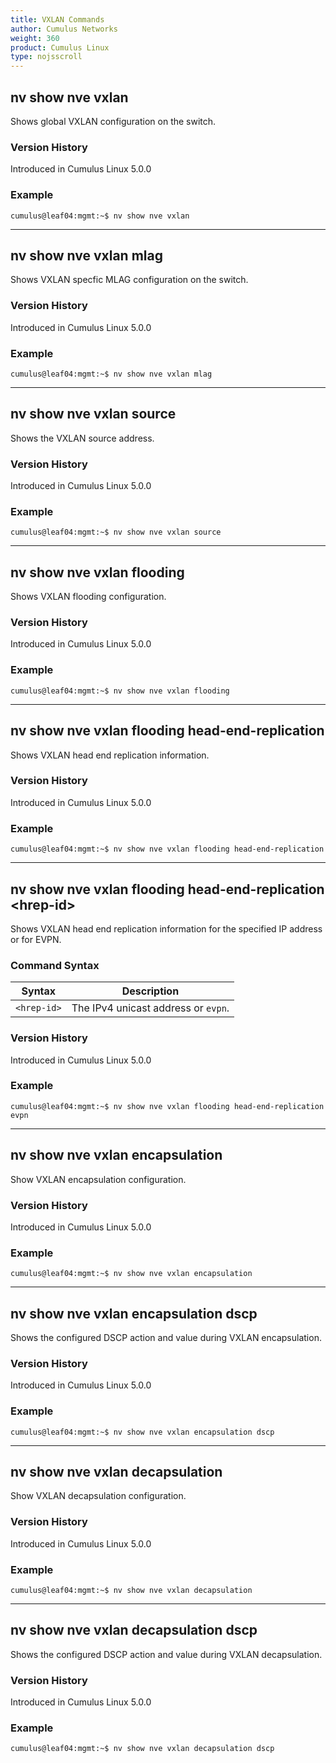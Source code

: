 ```yaml
---
title: VXLAN Commands
author: Cumulus Networks
weight: 360
product: Cumulus Linux
type: nojsscroll
---
```

## nv show nve vxlan

Shows global VXLAN configuration on the switch.

### Version History

Introduced in Cumulus Linux 5.0.0

### Example

```
cumulus@leaf04:mgmt:~$ nv show nve vxlan
```

- - -

## nv show nve vxlan mlag

Shows VXLAN specfic MLAG configuration on the switch.

### Version History

Introduced in Cumulus Linux 5.0.0

### Example

```
cumulus@leaf04:mgmt:~$ nv show nve vxlan mlag
```

- - -

## nv show nve vxlan source

Shows the VXLAN source address.

### Version History

Introduced in Cumulus Linux 5.0.0

### Example

```
cumulus@leaf04:mgmt:~$ nv show nve vxlan source
```

- - -

## nv show nve vxlan flooding

Shows VXLAN flooding configuration.

### Version History

Introduced in Cumulus Linux 5.0.0

### Example

```
cumulus@leaf04:mgmt:~$ nv show nve vxlan flooding
```

- - -

## nv show nve vxlan flooding head-end-replication

Shows VXLAN head end replication information.

### Version History

Introduced in Cumulus Linux 5.0.0

### Example

```
cumulus@leaf04:mgmt:~$ nv show nve vxlan flooding head-end-replication
```

- - -

## nv show nve vxlan flooding head-end-replication \<hrep-id\>

Shows VXLAN head end replication information for the specified IP address or for EVPN.

### Command Syntax

| Syntax |  Description   |
| --------- | -------------- |
| `<hrep-id>` | The IPv4 unicast address or `evpn`. |

### Version History

Introduced in Cumulus Linux 5.0.0

### Example

```
cumulus@leaf04:mgmt:~$ nv show nve vxlan flooding head-end-replication evpn
```

- - -

## nv show nve vxlan encapsulation

Show VXLAN encapsulation configuration.

### Version History

Introduced in Cumulus Linux 5.0.0

### Example

```
cumulus@leaf04:mgmt:~$ nv show nve vxlan encapsulation
```

- - -

## nv show nve vxlan encapsulation dscp

Shows the configured DSCP action and value during VXLAN encapsulation.

### Version History

Introduced in Cumulus Linux 5.0.0

### Example

```
cumulus@leaf04:mgmt:~$ nv show nve vxlan encapsulation dscp
```

- - -

## nv show nve vxlan decapsulation

Show VXLAN decapsulation configuration.

### Version History

Introduced in Cumulus Linux 5.0.0

### Example

```
cumulus@leaf04:mgmt:~$ nv show nve vxlan decapsulation
```

- - -

## nv show nve vxlan decapsulation dscp

Shows the configured DSCP action and value during VXLAN decapsulation.

### Version History

Introduced in Cumulus Linux 5.0.0

### Example

```
cumulus@leaf04:mgmt:~$ nv show nve vxlan decapsulation dscp
```
